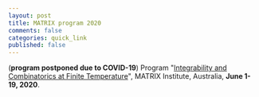 ```yaml
---
layout: post
title: MATRIX program 2020
comments: false
categories: quick_link 
published: false
---
```


<div>(<b>program postponed due to COVID-19</b>) Program "<a href="https://www.matrix-inst.org.au/events/integrability-and-combinatorics-at-finite-temperature/">Integrability and Combinatorics at Finite Temperature</a>", 
MATRIX Institute, Australia, <b>June 1-19, 2020</b>.</div>
